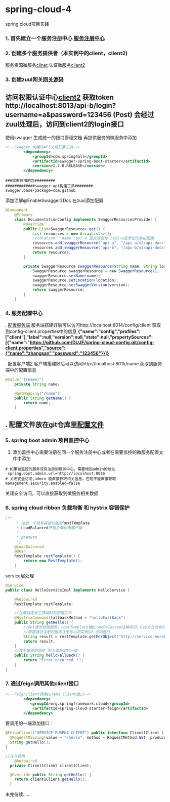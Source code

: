# spring-cloud-4
 spring cloud项目实践
### 1. 首先建立一个服务注册中心 [服务注册中心](https://github.com/DUJF/spring-cloud-4/tree/master/spring-cloud-eureka)
### 2. 创建多个服务提供者（本实例中的client，client2)
服务资源微服务[clinet](https://github.com/DUJF/spring-cloud-4/tree/master/spring-cloud-config-client)
认证微服务[client2](https://github.com/DUJF/spring-cloud-4/tree/master/spring-cloud-config-client2)
### 3. 创建zuul网关[网关源码](https://github.com/DUJF/spring-cloud-4/tree/master/spring-cloud-zuul)
访问权限认证中心[client2](https://github.com/DUJF/spring-cloud-4/tree/master/spring-cloud-eureka-client2)
获取token http://localhost:8013/api-b/login?username=a&password=123456 (Post) 会经过zuul处理后，访问到client2的login接口
----
使用swagger 生成统一的接口管理文档
再提供服务的微服务中添加
````xml
<!--Swagger 构建的API文档汇集工具-->
        <dependency>
            <groupId>com.spring4all</groupId>
            <artifactId>swagger-spring-boot-starter</artifactId>
            <version>1.7.0.RELEASE</version>
        </dependency>
````
````properties
###需要扫描的包#########
#############swagger api构建工具########
swagger.base-package=com.github
````
添加注解@EnableSwagger2Doc
在zuul添加配置
````java
@Component
    @Primary
    class DocumentationConfig implements SwaggerResourcesProvider {
        @Override
        public List<SwaggerResource> get() {
            List resources = new ArrayList<>();
            //location   name :api-a 是文档名称 /api-a是添加的路由配置
            resources.add(swaggerResource("api-a", "/api-a/v2/api-docs", "1.0"));
            resources.add(swaggerResource("api-b", "/api-b/v2/api-docs", "1.0"));
            return resources;
        }

        private SwaggerResource swaggerResource(String name, String location, String version) {
            SwaggerResource swaggerResource = new SwaggerResource();
            swaggerResource.setName(name);
            swaggerResource.setLocation(location);
            swaggerResource.setSwaggerVersion(version);
            return swaggerResource;
        }
    }
````

### 4. 服务配置中心
. [配置服务端](https://github.com/DUJF/spring-cloud-4/tree/master/spring-cloud-config)
服务端搭建好后可以访问http://localhost:8014/config/client 获取到config-client.properties中的信息
**{"name":"config","profiles":["client"],"label":null,"version":null,"state":null,"propertySources":[{"name":"https://github.com/DUJF/spring-cloud-config.git/config-client.properties","source":{"name":"zhangsan","password":"123456"}}]}**

. 配置客户端[2](https://github.com/DUJF/spring-cloud-4/tree/master/spring-cloud-config-client)
客户端搭建好后可以访问http://localhost:8015/name 获取到服务端中的配置信息
````java
@Value("${name}")
    private String name;

    @GetMapping("/name")
    public String getName() {
        return name;
    }
```` 
. 配置文件放在git仓库里[配置文件](https://github.com/DUJF/spring-cloud-config)
----
### 5. spring boot admin 项目监控中心
1. 添加监控中心需要注册在同一个服务注册中心或者在需要监控的微服务配置文件中添加
````properties
# 如果被监控的服务没有注册到服务中心，需要增加admin的地址
 spring.boot.admin.url=http://localhost:8016
# 关闭安全访问,admin 能直接获取相关信息，否则不能直接获取
management.security.enabled=false
````
关闭安全访问，可以直接获取到微服务相关数据
### 6. spring cloud ribbon 负载均衡 和 hystrix 容错保护
````java
/**
     * 注册一个具有容错功能的RestTemplate
     * LoadBalanced开启负载均衡客户端
     *
     * @return
     */
    @LoadBalanced
    @Bean
    RestTemplate restTemplate() {
        return new RestTemplate();
    }
````
service层处理
````java
@Service
public class HelloServiceImpl implements HelloService {

    @Autowired
    RestTemplate restTemplate;

    //注解指定发生错误时的回调方法
    @HystrixCommand(fallbackMethod = "helloFallBack")
    public String getHello() {
        //Get请求调用服务，restTemplate被@LoadBalanced注解标记，Get方法会自动进行负载均衡
        //直接通过注册到服务注册中心的实例id 访问就行
        String result = restTemplate.getForObject("http://service-eureka-client/hello", String.class);
        return result;
    }
    //发生错误时调用 同上面指定的一致
    public String helloFallBack() {
        return "Error occurred ！";
    }
}
````
### 7. 通过feign调用其他client接口
```xml
<!--FeignClient调用Eureka Client接口-->
        <dependency>
           <groupId>org.springframework.cloud</groupId>
            <artifactId>spring-cloud-starter-feign</artifactId>
        </dependency>
```
要调用的一端添加接口：
```java
@FeignClient("SERVICE-EUREKA-CLIENT") public interface Client1Client {
  @RequestMapping(value = "/hello", method = RequestMethod.GET, produces = { "application/json;charset=UTF-8" })
  String getHello();
}
```
```java
//注入调用
 	@Autowired
  private Client1Client client1Client;

  @Override public String getHello() {
    return client1Client.getHello();
  }
```


未完待续......
